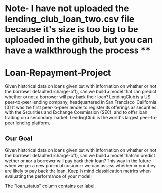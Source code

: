 # Note- I have not uploaded the lending_club_loan_two.csv file because it's size is too big to be uploaded in the github, but you can have a walkthrough the process **
# Loan-Repayment-Project
Given historical data on loans given out with information on whether or not the borrower defaulted (charge-off), can we build a model that can predict whether or not a borrower will pay back their loan?
LendingClub is a US peer-to-peer lending company, headquartered in San Francisco, California.[3] It was the first peer-to-peer lender to register its offerings as securities with the Securities and Exchange Commission (SEC), and to offer loan trading on a secondary market. LendingClub is the world's largest peer-to-peer lending platform.

## Our Goal
Given historical data on loans given out with information on whether or not the borrower defaulted (charge-off), can we build a model thatcan predict wether or nor a borrower will pay back their loan? This way in the future when we get a new potential customer we can assess whether or not they are likely to pay back the loan. Keep in mind classification metrics when evaluating the performance of your model!

The "loan_status" column contains our label.
